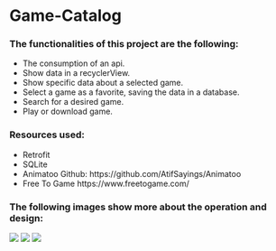# Game-Catalog

<h3>The functionalities of this project are the following:</h3>
<ul>
  <li>The consumption of an api.</li>
  <li>Show data in a recyclerView.</li>
  <li>Show specific data about a selected game.</li>
  <li>Select a game as a favorite, saving the data in a database.</li>
  <li>Search for a desired game.</li>
  <li>Play or download game.</li>
</ul>

<h3>Resources used:</h3>
<ul>
  <li>Retrofit</li>
  <li>SQLite</li>
  <li>Animatoo Github: https://github.com/AtifSayings/Animatoo</li>
  <li>Free To Game https://www.freetogame.com/</li>
</ul>

<h3>The following images show more about the operation and design:</h3>

<img src="https://i.postimg.cc/DzjRyGSR/img-app-1.png">
<img src="https://i.postimg.cc/zBy6LfWv/img-app-2.png">
<img src="https://i.postimg.cc/sXb85R9c/img-app-3.png">
